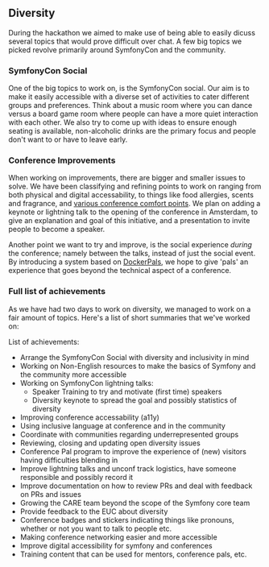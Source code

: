 ## Diversity
During the hackathon we aimed to make use of being able to easily dicuss several topics that would prove difficult over chat. A few big topics we picked revolve primarily around SymfonyCon and the community. 

### SymfonyCon Social
One of the big topics to work on, is the SymfonyCon social. Our aim is to make it easily accessible with a diverse set of activities to cater different groups and preferences. Think about a music room where you can dance versus a board game room where people can have a more quiet interaction with each other. We also try to come up with ideas to ensure enough seating is available, non-alcoholic drinks are the primary focus and people don't want to or have to leave early.

### Conference Improvements
When working on improvements, there are bigger and smaller issues to solve. We have been classifying and refining points to work on ranging from both physical and digital accessability, to things like food allergies, scents and fragrance, and [various conference comfort points](https://github.com/symfony/diversity/issues/78). We plan on adding a keynote or lightning talk to the opening of the conference in Amsterdam, to give an explanation and goal of this initiative, and a presentation to invite people to become a speaker.

Another point we want to try and improve, is the social experience _during_ the conference; namely between the talks, instead of just the social event. By introducing a system based on [DockerPals](https://europe-2018.dockercon.com/docker-pals/), we hope to give 'pals' an experience that goes beyond the technical aspect of a conference.

### Full list of achievements
As we have had two days to work on diversity, we managed to work on a fair amount of topics. Here's a list of short summaries that we've worked on:

List of achievements:
 - Arrange the SymfonyCon Social with diversity and inclusivity in mind
 - Working on Non-English resources to make the basics of Symfony and the community more accessible
 - Working on SymfonyCon lightning talks:
   - Speaker Training to try and motivate (first time) speakers
   - Diversity keynote to spread the goal and possibly statistics of diversity
 - Improving conference accessability (a11y)
 - Using inclusive language at conference and in the community
 - Coordinate with communities regarding underrepresented groups
 - Reviewing, closing and updating open diversity issues 
 - Conference Pal program to improve the experience of (new) visitors having difficulties blending in 
 - Improve lightning talks and unconf track logistics, have someone responsible and possibly record it
 - Improve documentation on how to review PRs and deal with feedback on PRs and issues
 - Growing the CARE team beyond the scope of the Symfony core team
 - Provide feedback to the EUC about diversity
 - Conference badges and stickers indicating things like pronouns, whether or not you want to talk to people etc.
 - Making conference networking easier and more accessible
 - Improve digital accessibility for symfony and conferences
 - Training content that can be used for mentors, conference pals, etc.
